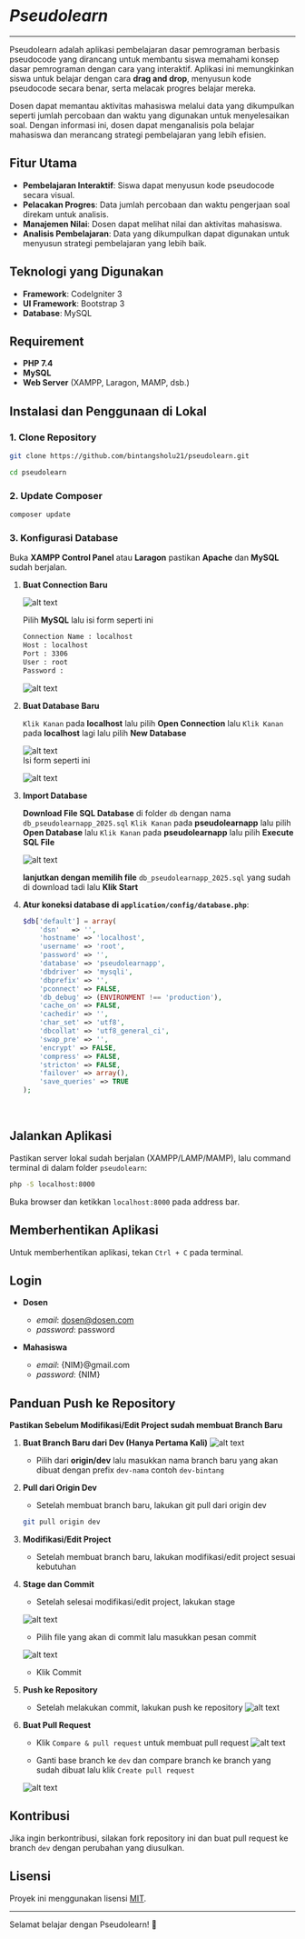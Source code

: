 # *Pseudolearn*
---
Pseudolearn adalah aplikasi pembelajaran dasar pemrograman berbasis pseudocode yang dirancang untuk membantu siswa memahami konsep dasar pemrograman dengan cara yang interaktif. Aplikasi ini memungkinkan siswa untuk belajar dengan cara **drag and drop**, menyusun kode pseudocode secara benar, serta melacak progres belajar mereka.

Dosen dapat memantau aktivitas mahasiswa melalui data yang dikumpulkan seperti jumlah percobaan dan waktu yang digunakan untuk menyelesaikan soal. Dengan informasi ini, dosen dapat menganalisis pola belajar mahasiswa dan merancang strategi pembelajaran yang lebih efisien.

## Fitur Utama
- **Pembelajaran Interaktif**: Siswa dapat menyusun kode pseudocode secara visual.
- **Pelacakan Progres**: Data jumlah percobaan dan waktu pengerjaan soal direkam untuk analisis.
- **Manajemen Nilai**: Dosen dapat melihat nilai dan aktivitas mahasiswa.
- **Analisis Pembelajaran**: Data yang dikumpulkan dapat digunakan untuk menyusun strategi pembelajaran yang lebih baik.

## Teknologi yang Digunakan
- **Framework**: CodeIgniter 3
- **UI Framework**: Bootstrap 3
- **Database**: MySQL

## Requirement
- **PHP 7.4**
- **MySQL**
- **Web Server** (XAMPP, Laragon, MAMP, dsb.)

## Instalasi dan Penggunaan di Lokal

### 1. Clone Repository
```bash
git clone https://github.com/bintangsholu21/pseudolearn.git
```

```bash
cd pseudolearn
```

### 2. Update Composer
```bash
composer update
```

### 3. Konfigurasi Database
   Buka **XAMPP Control Panel** atau **Laragon** pastikan **Apache** dan **MySQL** sudah berjalan. 

1. **Buat Connection Baru**

   ![alt text](assets/readme_image/image.png)

   Pilih **MySQL** lalu isi form seperti ini

   ``` bash
   Connection Name : localhost
   Host : localhost
   Port : 3306
   User : root
   Password :
   ```

   ![alt text](assets/readme_image/image1.png)

2. **Buat Database Baru**

   `Klik Kanan` pada **localhost** lalu pilih **Open Connection** lalu `Klik Kanan` pada **localhost** lagi lalu pilih **New Database**

   ![alt text](assets/readme_image/image2.png)
   <br>
   Isi form seperti ini

   ![alt text](assets/readme_image/image3.png)


3. **Import Database**

   **Download File SQL Database** di folder `db` dengan nama `db_pseudolearnapp_2025.sql`
   `Klik Kanan` pada **pseudolearnapp** lalu pilih **Open Database** lalu `Klik Kanan` pada **pseudolearnapp** lalu pilih **Execute SQL File**

   ![alt text](assets/readme_image/image4.png)

   **lanjutkan dengan memilih file** `db_pseudolearnapp_2025.sql` yang sudah di download tadi lalu **Klik Start**

4. **Atur koneksi database di `application/config/database.php`**:
   ```php
   $db['default'] = array(
       'dsn'   => '',
       'hostname' => 'localhost',
       'username' => 'root',
       'password' => '',
       'database' => 'pseudolearnapp',
       'dbdriver' => 'mysqli',
       'dbprefix' => '',
       'pconnect' => FALSE,
       'db_debug' => (ENVIRONMENT !== 'production'),
       'cache_on' => FALSE,
       'cachedir' => '',
       'char_set' => 'utf8',
       'dbcollat' => 'utf8_general_ci',
       'swap_pre' => '',
       'encrypt' => FALSE,
       'compress' => FALSE,
       'stricton' => FALSE,
       'failover' => array(),
       'save_queries' => TRUE
   );
   ```
<br>

## Jalankan Aplikasi
Pastikan server lokal sudah berjalan (XAMPP/LAMP/MAMP), lalu command terminal di dalam folder `pseudolearn`:

```bash
php -S localhost:8000
```

Buka browser dan ketikkan `localhost:8000` pada address bar.

## Memberhentikan Aplikasi
Untuk memberhentikan aplikasi, tekan `Ctrl + C` pada terminal.

## Login
- **Dosen**
  - *email*: dosen@dosen.com
   - *password*: password

- **Mahasiswa**
   - *email*: {NIM}@gmail.com
   - *password*: {NIM}

## Panduan Push ke Repository
   **Pastikan Sebelum Modifikasi/Edit Project sudah membuat Branch Baru**

1. **Buat Branch Baru dari Dev (Hanya Pertama Kali)**
   ![alt text](assets/readme_image/image5.png)
   <br>
   - Pilih dari **origin/dev** lalu masukkan nama branch baru yang akan dibuat dengan prefix `dev-nama` contoh `dev-bintang`

2. **Pull dari Origin Dev**
   - Setelah membuat branch baru, lakukan git pull dari origin dev
   ```bash
   git pull origin dev
   ```

3. **Modifikasi/Edit Project**
   - Setelah membuat branch baru, lakukan modifikasi/edit project sesuai kebutuhan

4. **Stage dan Commit**
   - Setelah selesai modifikasi/edit project, lakukan stage 
   
   ![alt text](assets/readme_image/image6.png)

   - Pilih file yang akan di commit lalu masukkan pesan commit
   
   ![alt text](assets/readme_image/image7.png)

   - Klik Commit
   
5. **Push ke Repository**
   - Setelah melakukan commit, lakukan push ke repository
   ![alt text](assets/readme_image/image8.png)

6. **Buat Pull Request**
   - Klik `Compare & pull request` untuk membuat pull request
   ![alt text](assets/readme_image/image9.png)

   - Ganti base branch ke `dev` dan compare branch ke branch yang sudah dibuat lalu klik `Create pull request`

   ![alt text](assets/readme_image/image10.png)

## Kontribusi
Jika ingin berkontribusi, silakan fork repository ini dan buat pull request ke branch `dev` dengan perubahan yang diusulkan.

## Lisensi
Proyek ini menggunakan lisensi [MIT](LICENSE).

---
Selamat belajar dengan Pseudolearn! 🚀
